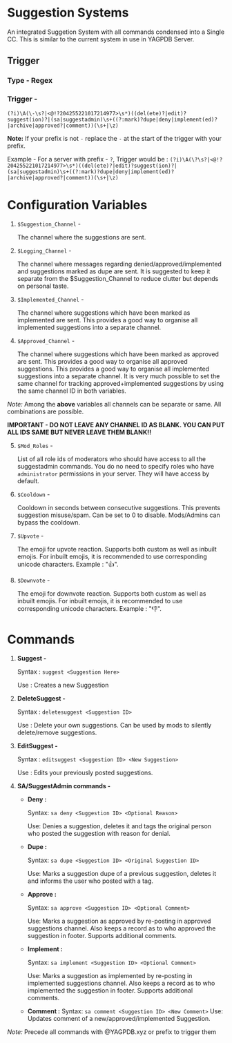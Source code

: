 # Suggestion Systems

An integrated Suggetion System with all commands condensed into a Single CC. This is similar to the current system in use in YAGPDB Server.

## Trigger

### Type - Regex

### Trigger -

    (?i)\A(\-\s?|<@!?204255221017214977>\s*)((del(ete)?|edit)?suggest(ion)?|(sa|suggestadmin)\s+((?:mark)?dupe|deny|implement(ed)?|archive|approved?|comment))(\s+|\z)

**Note:** If your prefix is not `-` replace the `-` at the start of the trigger with your prefix.

Example - For a server with prefix - `?`, Trigger would be : `(?i)\A(\?\s?|<@!?204255221017214977>\s*)((del(ete)?|edit)?suggest(ion)?|(sa|suggestadmin)\s+((?:mark)?dupe|deny|implement(ed)?|archive|approved?|comment))(\s+|\z)`

# Configuration Variables

1. `$Suggestion_Channel` -

   The channel where the suggestions are sent.

2. `$Logging_Channel` -

   The channel where messages regarding denied/approved/implemented and suggestions marked as dupe are sent. It is suggested to keep it separate from the $Suggestion_Channel to reduce clutter but depends on personal taste.

3. `$Implemented_Channel` -

   The channel where suggestions which have been marked as implemented are sent. This provides a good way to organise all implemented suggestions into a separate channel.

4. `$Approved_Channel` -

   The channel where suggestions which have been marked as approved are sent. This provides a good way to organise all approved suggestions. This provides a good way to organise all implemented suggestions into a separate channel. It is very much possible to set the same channel for tracking approved+implemented suggestions by using the same channel ID in both variables.

_Note:_ Among the **above** variables all channels can be separate or same. All combinations are possible.

**IMPORTANT - DO NOT LEAVE ANY CHANNEL ID AS BLANK. YOU CAN PUT ALL IDS SAME BUT NEVER LEAVE THEM BLANK!!**

5. `$Mod_Roles` -

   List of all role ids of moderators who should have access to all the suggestadmin commands. You do no need to specify roles who have `administrator` permissions in your server. They will have access by default.

6. `$Cooldown` -

   Cooldown in seconds between consecutive suggestions. This prevents suggestion misuse/spam. Can be set to 0 to disable. Mods/Admins can bypass the cooldown.

7. `$Upvote` -

   The emoji for upvote reaction. Supports both custom as well as inbuilt emojis. For inbuilt emojis, it is recommended to use corresponding unicode characters. Example : "👍".

8. `$Downvote` -

   The emoji for downvote reaction. Supports both custom as well as inbuilt emojis. For inbuilt emojis, it is recommended to use corresponding unicode characters. Example : "👎".

# Commands

1.  **Suggest -**

    Syntax : `suggest <Suggestion Here>`

    Use : Creates a new Suggestion

2.  **DeleteSuggest -**

    Syntax : `deletesuggest <Suggestion ID>`

    Use : Delete your own suggestions. Can be used by mods to silently delete/remove suggestions.

3.  **EditSuggest -**

    Syntax : `editsuggest <Suggestion ID> <New Suggestion>`

    Use : Edits your previously posted suggestions.

4.  **SA/SuggestAdmin commands -**

    - **Deny :**

      Syntax: `sa deny <Suggestion ID> <Optional Reason>`

      Use: Denies a suggestion, deletes it and tags the original person who posted the suggestion with reason for denial.

    - **Dupe :**

      Syntax: `sa dupe <Suggestion ID> <Original Suggestion ID>`

      Use: Marks a suggestion dupe of a previous suggestion, deletes it and informs the user who posted with a tag.

    - **Approve :**

      Syntax: `sa approve <Suggestion ID> <Optional Comment>`

      Use: Marks a suggestion as approved by re-posting in approved suggestions channel. Also keeps a record as to who approved the suggestion in footer. Supports additional comments.

    - **Implement :**

      Syntax: `sa implement <Suggestion ID> <Optional Comment>`

      Use: Marks a suggestion as implemented by re-posting in implemented suggestions channel. Also keeps a record as to who implemented the suggestion in footer. Supports additional comments.

    - **Comment :**
      Syntax: `sa comment <Suggestion ID> <New Comment>`
      Use: Updates comment of a new/approved/implemented Suggestion.

_Note:_ Precede all commands with @YAGPDB.xyz or prefix to trigger them
